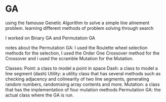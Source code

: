 # GA
using the famouse Genetic Algorithm to solve a simple line alinement problem. learning different methods of problem solving through search

I worked on Binary GA and Permutation GA

notes about the Permutation GA:
I used the Roulette wheel selection methods for the selection,
I used the Order One Crossover method for the Crossover
and i used the scramble Mutation for the Mutation.

Classes:
Point: a class to model a point in space
Dash: a class to model a line segment (dash)
Utility: a utility class that has several methods such as checking adjacency
and colinearity of two line segments, generating random numbers, randomising 
array contents and more.
Mutation: a class that has the implementation of four mutation methods
Permutation GA: the actual class where the GA is run.